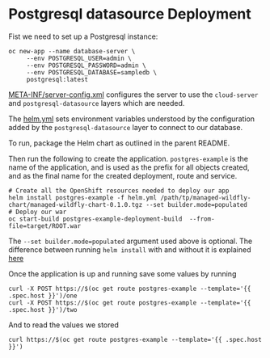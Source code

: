 # Postgresql datasource Deployment


Fist we need to set up a Postgresql instance:
```shell
oc new-app --name database-server \
     --env POSTGRESQL_USER=admin \
     --env POSTGRESQL_PASSWORD=admin \
     --env POSTGRESQL_DATABASE=sampledb \
     postgresql:latest
```

[META-INF/server-config.xml](src/main/resources/META-INF/server-config.xml) configures the server to use the
`cloud-server` and `postgresql-datasource` layers which are needed.

The [helm.yml](helm.yml) sets environment variables understood by the configuration added by the `postgresql-datasource`
layer to connect to our database.


To run, package the Helm chart as outlined in the parent README. 

Then run the following to create the application. `postgres-example` is the name of the application, and is used as 
the prefix for all objects created, and as the final name for the created deployment, route and service.
```shell
# Create all the OpenShift resources needed to deploy our app
helm install postgres-example -f helm.yml /path/tp/managed-wildfly-chart/managed-wildfly-chart-0.1.0.tgz --set builder.mode=populated
# Deploy our war
oc start-build postgres-example-deployment-build  --from-file=target/ROOT.war 
```

The `--set builder.mode=populated` argument used above is optional. The difference between running `helm install` 
with and without it is explained [here](https://github.com/kabir/managed-wildfly-chart#create-a-new-application) 


Once the application is up and running save some values by running
```shell
curl -X POST https://$(oc get route postgres-example --template='{{ .spec.host }}')/one
curl -X POST https://$(oc get route postgres-example --template='{{ .spec.host }}')/two
```
And to read the values we stored
```shell
curl https://$(oc get route postgres-example --template='{{ .spec.host }}')
```
